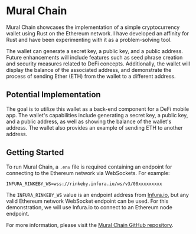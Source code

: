 # Mural Chain

Mural Chain showcases the implementation of a simple cryptocurrency wallet using Rust on the Ethereum network. I have developed an affinity for Rust and have been experimenting with it as a problem-solving tool.

The wallet can generate a secret key, a public key, and a public address. Future enhancements will include features such as seed phrase creation and security measures related to DeFi concepts. Additionally, the wallet will display the balance of the associated address, and demonstrate the process of sending Ether (ETH) from the wallet to a different address.

## Potential Implementation

The goal is to utilize this wallet as a back-end component for a DeFi mobile app. The wallet's capabilities include generating a secret key, a public key, and a public address, as well as showing the balance of the wallet's address. The wallet also provides an example of sending ETH to another address.

## Getting Started

To run Mural Chain, a `.env` file is required containing an endpoint for connecting to the Ethereum network via WebSockets. For example:

```
INFURA_RINKEBY_WS=wss://rinkeby.infura.io/ws/v3/08xxxxxxxxx
```

The `INFURA_RINKEBY_WS` value is an endpoint address from [Infura.io](https://infura.io), but any valid Ethereum network WebSocket endpoint can be used. For this demonstration, we will use Infura.io to connect to an Ethereum node endpoint.

For more information, please visit the [Mural Chain GitHub repository](https://github.com/muralcode/mural_chain).
